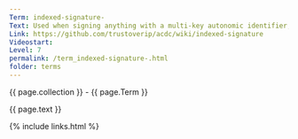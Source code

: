 ```yaml
---
Term: indexed-signature-
Text: Used when signing anything with a multi-key autonomic identifier, a verifier knows which of the multiple public keys was used
Link: https://github.com/trustoverip/acdc/wiki/indexed-signature 
Videostart: 
Level: 7
permalink: /term_indexed-signature-.html
folder: terms
---
```


{{ page.collection }} - {{ page.Term }}

   {{ page.text }}


 {% include links.html %} 
